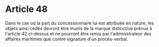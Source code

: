 # Article 48

Dans le cas où la part du concessionnaire lui est attribuée en nature, les objets ainsi cédés devront être munis de la marque distinctive prévue à l'article 42 ci-dessus et ne pourront être remis par l'administrateur des affaires maritimes que contre signature d'un procès-verbal.
